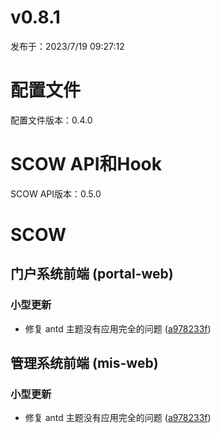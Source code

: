 # v0.8.1

发布于：2023/7/19 09:27:12

# 配置文件

配置文件版本：0.4.0


# SCOW API和Hook

SCOW API版本：0.5.0


# SCOW

## 门户系统前端 (portal-web) 

### 小型更新
- 修复 antd 主题没有应用完全的问题 ([a978233f](https://github.com/PKUHPC/SCOW/commit/a978233feb2d0124aee470a90183c1f00e7da241))

## 管理系统前端 (mis-web) 

### 小型更新
- 修复 antd 主题没有应用完全的问题 ([a978233f](https://github.com/PKUHPC/SCOW/commit/a978233feb2d0124aee470a90183c1f00e7da241))


